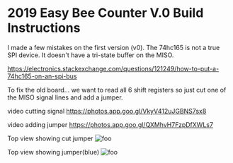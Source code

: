 # 2019 Easy Bee Counter V.0 Build Instructions

I made a few mistakes on the first version (v0). The 74hc165 is not a true SPI device. It doesn't have a tri-state buffer on the MISO.

https://electronics.stackexchange.com/questions/121249/how-to-put-a-74hc165-on-an-spi-bus

To fix the old board... we want to read all 6 shift registers so just cut one of the MISO signal lines and add a jumper.

video cutting signal https://photos.app.goo.gl/VkyV412uJGBNS7sx8

video adding jumper https://photos.app.goo.gl/QXMhvH7FzpDfXWLs7

Top view showing cut jumper
![foo](https://github.com/hydronics2/2019-easy-bee-counter/blob/master/instructions/archive/cut_miso.PNG)

Top view showing jumper(blue)
![foo](https://github.com/hydronics2/2019-easy-bee-counter/blob/master/instructions/archive/miso_patch.PNG)
